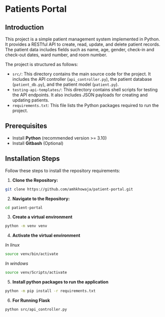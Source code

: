 # Patients Portal

## Introduction

This project is a simple patient management system implemented in Python. It provides a RESTful API to create, read, update, and delete patient records. The patient data includes fields such as name, age, gender, check-in and check-out dates, ward number, and room number.

The project is structured as follows:

- `src/`: This directory contains the main source code for the project. It includes the API controller (`api_controller.py`), the patient database (`patient_db.py`), and the patient model (`patient.py`).
- `testing-api-templates/`: This directory contains shell scripts for testing the API endpoints. It also includes JSON payloads for creating and updating patients.
- `requirements.txt`: This file lists the Python packages required to run the project.

## Prerequisites

- Install **Python** (recommended version >= 3.10)
- Install **Gitbash** (Optional)

## Installation Steps

Follow these steps to install the repository requirements:

1. **Clone the Repository:**

```bash
git clone https://github.com/amhkhowaja/patient-portal.git
```

2. **Navigate to the Repository:**
```bash
cd patient-portal
```

3. **Create a virtual environment**
```bash
python -m venv venv
```

4. **Activate the virtual environment**

*In linux*

```bash
source venv/bin/activate
```

*In windows*
```bash
source venv/Scripts/activate
```

5. **Install python packages to run the application**
```bash
python -m pip install -r requirements.txt
```

6. **For Running Flask**
```bash
python src/api_controller.py
```

